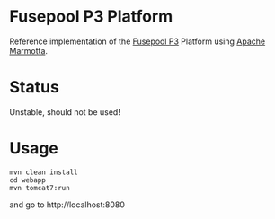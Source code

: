# Fusepool P3 Platform

Reference implementation of the [Fusepool P3](http://www.fusepool.eu/p3) Platform using [Apache Marmotta](http://marmotta.apache.org).

# Status

Unstable, should not be used!

# Usage

    mvn clean install
    cd webapp
    mvn tomcat7:run

and go to http://localhost:8080
